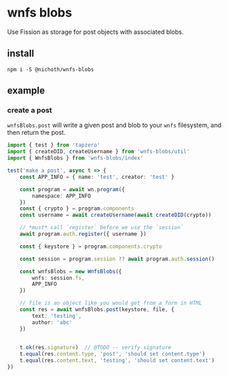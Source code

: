 # wnfs blobs

Use Fission as storage for post objects with associated blobs.

## install
```
npm i -S @nichoth/wnfs-blobs
```

## example

### create a post

`wnfsBlobs.post` will write a given post and blob to your `wnfs` filesystem, and then return the post.

```ts
import { test } from 'tapzero'
import { createDID, createUsername } from 'wnfs-blobs/util'
import { WnfsBlobs } from 'wnfs-blobs/index'

test('make a post', async t => {
    const APP_INFO = { name: 'test', creator: 'test' }

    const program = await wn.program({
        namespace: APP_INFO
    })
    const { crypto } = program.components
    const username = await createUsername(await createDID(crypto))

    // *must* call `register` before we use the `session`
    await program.auth.register({ username })

    const { keystore } = program.components.crypto

    const session = program.session ?? await program.auth.session()

    const wnfsBlobs = new WnfsBlobs({
        wnfs: session.fs,
        APP_INFO
    })

    // file is an object like you would get from a form in HTML
    const res = await wnfsBlobs.post(keystore, file, {
        text: 'testing',
        author: 'abc'
    })

    
    t.ok(res.signature)  // @TODO -- verify signature
    t.equal(res.content.type, 'post', 'should set content.type')
    t.equal(res.content.text, 'testing', 'should set content.text')
})
```
